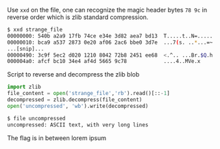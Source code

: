 Use `xxd` on the file, one can recognize the magic header bytes `78 9c` in reverse order which is zlib standard compression.
```bash
$ xxd strange_file
00000000: 540b a2a9 17fb 74ce e34e 3d82 aea7 bd13  T.....t..N=.....
00000010: bca9 a537 2873 0e20 af06 2ac6 bbe0 3d7e  ...7(s. ..*...=~
...[snip]...
00000490: 3c9f 5ec2 d020 1210 8042 72b8 2451 ee68  <.^.. ...Br.$Q.h
000004a0: afcf bc10 34e4 af4d 5665 9c78            ....4..MVe.x
```

Script to reverse and decompress the zlib blob
```python
import zlib
file_content = open('strange_file','rb').read()[::-1]
decompressed = zlib.decompress(file_content)
open('uncompressed', 'wb').write(decompressed)
```
```bash
$ file uncompressed
uncompressed: ASCII text, with very long lines
```
The flag is in between lorem ipsum